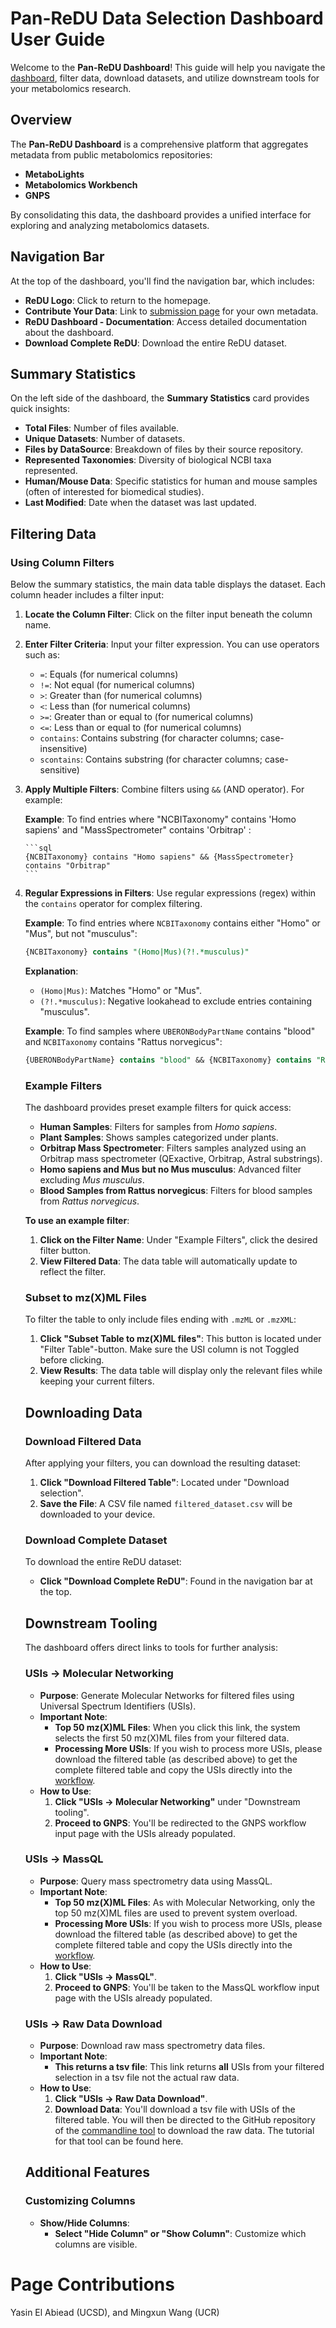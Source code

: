 # Pan-ReDU Data Selection Dashboard User Guide

Welcome to the **Pan-ReDU Dashboard**! This guide will help you navigate the [dashboard](https://redu.gnps2.org/selection/), filter data, download datasets, and utilize downstream tools for your metabolomics research.

## Overview

The **Pan-ReDU Dashboard** is a comprehensive platform that aggregates metadata from public metabolomics repositories:

- **MetaboLights**
- **Metabolomics Workbench**
- **GNPS**

By consolidating this data, the dashboard provides a unified interface for exploring and analyzing metabolomics datasets.

## Navigation Bar

At the top of the dashboard, you'll find the navigation bar, which includes:

- **ReDU Logo**: Click to return to the homepage.
- **Contribute Your Data**: Link to [submission page](https://deposit.redu.gnps2.org/) for your own metadata.
- **ReDU Dashboard - Documentation**: Access detailed documentation about the dashboard.
- **Download Complete ReDU**: Download the entire ReDU dataset.

## Summary Statistics

On the left side of the dashboard, the **Summary Statistics** card provides quick insights:

- **Total Files**: Number of files available.
- **Unique Datasets**: Number of datasets.
- **Files by DataSource**: Breakdown of files by their source repository.
- **Represented Taxonomies**: Diversity of biological NCBI taxa represented.
- **Human/Mouse Data**: Specific statistics for human and mouse samples (often of interested for biomedical studies).
- **Last Modified**: Date when the dataset was last updated.

## Filtering Data

### Using Column Filters

Below the summary statistics, the main data table displays the dataset. Each column header includes a filter input:

1. **Locate the Column Filter**: Click on the filter input beneath the column name.
2. **Enter Filter Criteria**: Input your filter expression. You can use operators such as:
   - `=`: Equals (for numerical columns)
   - `!=`: Not equal (for numerical columns)
   - `>`: Greater than (for numerical columns)
   - `<`: Less than (for numerical columns)
   - `>=`: Greater than or equal to (for numerical columns)
   - `<=`: Less than or equal to (for numerical columns)
   - `contains`: Contains substring (for character columns; case-insensitive)
   - `scontains`: Contains substring (for character columns; case-sensitive)
3. **Apply Multiple Filters**: Combine filters using `&&` (AND operator). For example:

    **Example**: To find entries where "NCBITaxonomy" contains 'Homo sapiens' and "MassSpectrometer" contains 'Orbitrap' :
    
       ```sql
       {NCBITaxonomy} contains "Homo sapiens" && {MassSpectrometer} contains "Orbitrap"
       ```

4. **Regular Expressions in Filters**: Use regular expressions (regex) within the `contains` operator for complex filtering.

    **Example**: To find entries where `NCBITaxonomy` contains either "Homo" or "Mus", but not "musculus":

    ```sql
    {NCBITaxonomy} contains "(Homo|Mus)(?!.*musculus)"
    ```

    **Explanation**:

    - `(Homo|Mus)`: Matches "Homo" or "Mus".
    - `(?!.*musculus)`: Negative lookahead to exclude entries containing "musculus".

    **Example**: To find samples where `UBERONBodyPartName` contains "blood" and `NCBITaxonomy` contains "Rattus norvegicus":

    ```sql
    {UBERONBodyPartName} contains "blood" && {NCBITaxonomy} contains "Rattus norvegicus"
    ```

    ### Example Filters

    The dashboard provides preset example filters for quick access:

    - **Human Samples**: Filters for samples from *Homo sapiens*.
    - **Plant Samples**: Shows samples categorized under plants.
    - **Orbitrap Mass Spectrometer**: Filters samples analyzed using an Orbitrap mass spectrometer (QExactive, Orbitrap, Astral substrings).
    - **Homo sapiens and Mus but no Mus musculus**: Advanced filter excluding *Mus musculus*.
    - **Blood Samples from Rattus norvegicus**: Filters for blood samples from *Rattus norvegicus*.

    **To use an example filter**:

    1. **Click on the Filter Name**: Under "Example Filters", click the desired filter button.
    2. **View Filtered Data**: The data table will automatically update to reflect the filter.

    ### Subset to mz(X)ML Files

    To filter the table to only include files ending with `.mzML` or `.mzXML`:

    1. **Click "Subset Table to mz(X)ML files"**: This button is located under "Filter Table"-button. Make sure the USI column is not Toggled before clicking. 
    2. **View Results**: The data table will display only the relevant files while keeping your current filters.

    ## Downloading Data

    ### Download Filtered Data

    After applying your filters, you can download the resulting dataset:

    1. **Click "Download Filtered Table"**: Located under "Download selection".
    2. **Save the File**: A CSV file named `filtered_dataset.csv` will be downloaded to your device.

    ### Download Complete Dataset

    To download the entire ReDU dataset:

    - **Click "Download Complete ReDU"**: Found in the navigation bar at the top.

    ## Downstream Tooling

    The dashboard offers direct links to tools for further analysis:

    ### USIs → Molecular Networking

    - **Purpose**: Generate Molecular Networks for filtered files using Universal Spectrum Identifiers (USIs).
    - **Important Note**:
      - **Top 50 mz(X)ML Files**: When you click this link, the system selects the first 50 mz(X)ML files from your filtered data.
      - **Processing More USIs**: If you wish to process more USIs, please download the filtered table (as described above) to get the complete filtered table and copy the USIs directly into the [workflow](https://gnps2.org/workflowinput?workflowname=classical_networking_workflow).
    - **How to Use**:
      1. **Click "USIs → Molecular Networking"** under "Downstream tooling".
      2. **Proceed to GNPS**: You'll be redirected to the GNPS workflow input page with the USIs already populated.

    ### USIs → MassQL

    - **Purpose**: Query mass spectrometry data using MassQL.
    - **Important Note**:
      - **Top 50 mz(X)ML Files**: As with Molecular Networking, only the top 50 mz(X)ML files are used to prevent system overload.
      - **Processing More USIs**: If you wish to process more USIs, please download the filtered table (as described above) to get the complete filtered table and copy the USIs directly into the [workflow](https://gnps2.org/workflowinput?workflowname=massql_workflow).
    - **How to Use**:
      1. **Click "USIs → MassQL"**.
      2. **Proceed to GNPS**: You'll be taken to the MassQL workflow input page with the USIs already populated.

    ### USIs → Raw Data Download

    - **Purpose**: Download raw mass spectrometry data files.
    - **Important Note**:
      - **This returns a tsv file**: This link returns **all** USIs from your filtered selection in a tsv file not the actual raw data.
    - **How to Use**:
      1. **Click "USIs → Raw Data Download"**.
      2. **Download Data**: You'll download a tsv file with USIs of the filtered table. You will then be directed to the GitHub repository of the [commandline tool](https://github.com/Wang-Bioinformatics-Lab/downloadpublicdata) to download the raw data. The tutorial for that tool can be found here.

    ## Additional Features

    ### Customizing Columns

    - **Show/Hide Columns**:
      - **Select "Hide Column" or "Show Column"**: Customize which columns are visible.

# Page Contributions
Yasin El Abiead (UCSD), and Mingxun Wang (UCR)
